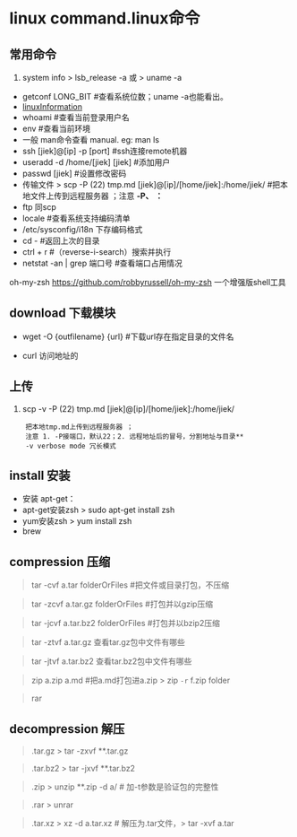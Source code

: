 # linux command.linux命令 

## 常用命令
1. system info > lsb_release -a 或 > uname -a
+ getconf LONG_BIT #查看系统位数；uname -a也能看出。
+ [linuxInformation](/linux/linux-infomation.md)
+ whoami #查看当前登录用户名
+ env #查看当前环境
+ 一般 man命令查看 manual.  eg: man ls
+ ssh [jiek]@[ip] -p [port]  #ssh连接remote机器
+ useradd -d /home/[jiek] [jiek]  #添加用户
+ passwd [jiek]  #设置修改密码
+ 传输文件 > scp -P (22) tmp.md [jiek]@[ip]/[home/jiek]:/home/jiek/  #把本地文件上传到远程服务器 ；注意 **-P、 ：**
+ ftp 同scp
+ locale #查看系统支持编码清单
+ /etc/sysconfig/i18n 下存编码格式
+ cd - #返回上次的目录
+ ctrl + r #（reverse-i-search）搜索并执行
+ netstat -an | grep 端口号 #查看端口占用情况

oh-my-zsh https://github.com/robbyrussell/oh-my-zsh
一个增强版shell工具

## download 下载模块
+ wget -O {outfilename} {url} #下载url存在指定目录的文件名

+ curl 访问地址的


## 上传
1. scp -v -P (22) tmp.md [jiek]@[ip]/[home/jiek]:/home/jiek/  
```
    把本地tmp.md上传到远程服务器 ；
    注意 1. -P接端口，默认22；2. 远程地址后的冒号，分割地址与目录**
    -v verbose mode 冗长模式
```
    
## install 安装
+ 安装 apt-get：
+ apt-get安装zsh > sudo apt-get install zsh
+ yum安装zsh > yum install zsh
+ brew

## compression 压缩
> tar -cvf a.tar folderOrFiles #把文件或目录打包，不压缩

> tar -zcvf a.tar.gz folderOrFiles #打包并以gzip压缩

> tar -jcvf a.tar.bz2 folderOrFiles #打包并以bzip2压缩

> tar -ztvf a.tar.gz 查看tar.gz包中文件有哪些

> tar -jtvf a.tar.bz2 查看tar.bz2包中文件有哪些

> zip a.zip a.md #把a.md打包进a.zip > zip `-r` f.zip folder

> rar

## decompression 解压
> .tar.gz  > tar -zxvf **.tar.gz

> .tar.bz2 > tar -jxvf **.tar.bz2

> .zip     > unzip **.zip -d a/ # 加-t参数是验证包的完整性

> .rar     > unrar

> .tar.xz  > xz -d a.tar.xz  # 解压为.tar文件，> tar -xvf a.tar